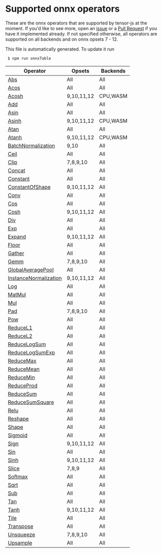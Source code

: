 
# Supported onnx operators

These are the onnx operators that are supported by tensor-js at the moment.
If you'd like to see more, open an [issue](https://github.com/Hoff97/tensorjs/issues/new)
or a [Pull Request](https://github.com/Hoff97/tensorjs/compare) if you have it implemented
already. If not specified otherwise, all operators are supported on all backends and
on onnx opsets 7 - 12.

This file is automatically generated. To update it run
```sh
 $ npm run onnxTable
```

| Operator        | Opsets           | Backends           |
| ------------- | ------------- | ------------- |
| [Abs](https://github.com/onnx/onnx/blob/master/docs/Operators.md#Abs) | All | All |
| [Acos](https://github.com/onnx/onnx/blob/master/docs/Operators.md#Acos) | All | All |
| [Acosh](https://github.com/onnx/onnx/blob/master/docs/Operators.md#Acosh) | 9,10,11,12 | CPU,WASM |
| [Add](https://github.com/onnx/onnx/blob/master/docs/Operators.md#Add) | All | All |
| [Asin](https://github.com/onnx/onnx/blob/master/docs/Operators.md#Asin) | All | All |
| [Asinh](https://github.com/onnx/onnx/blob/master/docs/Operators.md#Asinh) | 9,10,11,12 | CPU,WASM |
| [Atan](https://github.com/onnx/onnx/blob/master/docs/Operators.md#Atan) | All | All |
| [Atanh](https://github.com/onnx/onnx/blob/master/docs/Operators.md#Atanh) | 9,10,11,12 | CPU,WASM |
| [BatchNormalization](https://github.com/onnx/onnx/blob/master/docs/Operators.md#BatchNormalization) | 9,10 | All |
| [Ceil](https://github.com/onnx/onnx/blob/master/docs/Operators.md#Ceil) | All | All |
| [Clip](https://github.com/onnx/onnx/blob/master/docs/Operators.md#Clip) | 7,8,9,10 | All |
| [Concat](https://github.com/onnx/onnx/blob/master/docs/Operators.md#Concat) | All | All |
| [Constant](https://github.com/onnx/onnx/blob/master/docs/Operators.md#Constant) | All | All |
| [ConstantOfShape](https://github.com/onnx/onnx/blob/master/docs/Operators.md#ConstantOfShape) | 9,10,11,12 | All |
| [Conv](https://github.com/onnx/onnx/blob/master/docs/Operators.md#Conv) | All | All |
| [Cos](https://github.com/onnx/onnx/blob/master/docs/Operators.md#Cos) | All | All |
| [Cosh](https://github.com/onnx/onnx/blob/master/docs/Operators.md#Cosh) | 9,10,11,12 | All |
| [Div](https://github.com/onnx/onnx/blob/master/docs/Operators.md#Div) | All | All |
| [Exp](https://github.com/onnx/onnx/blob/master/docs/Operators.md#Exp) | All | All |
| [Expand](https://github.com/onnx/onnx/blob/master/docs/Operators.md#Expand) | 9,10,11,12 | All |
| [Floor](https://github.com/onnx/onnx/blob/master/docs/Operators.md#Floor) | All | All |
| [Gather](https://github.com/onnx/onnx/blob/master/docs/Operators.md#Gather) | All | All |
| [Gemm](https://github.com/onnx/onnx/blob/master/docs/Operators.md#Gemm) | 7,8,9,10 | All |
| [GlobalAveragePool](https://github.com/onnx/onnx/blob/master/docs/Operators.md#GlobalAveragePool) | All | All |
| [InstanceNormalization](https://github.com/onnx/onnx/blob/master/docs/Operators.md#InstanceNormalization) | 9,10,11,12 | All |
| [Log](https://github.com/onnx/onnx/blob/master/docs/Operators.md#Log) | All | All |
| [MatMul](https://github.com/onnx/onnx/blob/master/docs/Operators.md#MatMul) | All | All |
| [Mul](https://github.com/onnx/onnx/blob/master/docs/Operators.md#Mul) | All | All |
| [Pad](https://github.com/onnx/onnx/blob/master/docs/Operators.md#Pad) | 7,8,9,10 | All |
| [Pow](https://github.com/onnx/onnx/blob/master/docs/Operators.md#Pow) | All | All |
| [ReduceL1](https://github.com/onnx/onnx/blob/master/docs/Operators.md#ReduceL1) | All | All |
| [ReduceL2](https://github.com/onnx/onnx/blob/master/docs/Operators.md#ReduceL2) | All | All |
| [ReduceLogSum](https://github.com/onnx/onnx/blob/master/docs/Operators.md#ReduceLogSum) | All | All |
| [ReduceLogSumExp](https://github.com/onnx/onnx/blob/master/docs/Operators.md#ReduceLogSumExp) | All | All |
| [ReduceMax](https://github.com/onnx/onnx/blob/master/docs/Operators.md#ReduceMax) | All | All |
| [ReduceMean](https://github.com/onnx/onnx/blob/master/docs/Operators.md#ReduceMean) | All | All |
| [ReduceMin](https://github.com/onnx/onnx/blob/master/docs/Operators.md#ReduceMin) | All | All |
| [ReduceProd](https://github.com/onnx/onnx/blob/master/docs/Operators.md#ReduceProd) | All | All |
| [ReduceSum](https://github.com/onnx/onnx/blob/master/docs/Operators.md#ReduceSum) | All | All |
| [ReduceSumSquare](https://github.com/onnx/onnx/blob/master/docs/Operators.md#ReduceSumSquare) | All | All |
| [Relu](https://github.com/onnx/onnx/blob/master/docs/Operators.md#Relu) | All | All |
| [Reshape](https://github.com/onnx/onnx/blob/master/docs/Operators.md#Reshape) | All | All |
| [Shape](https://github.com/onnx/onnx/blob/master/docs/Operators.md#Shape) | All | All |
| [Sigmoid](https://github.com/onnx/onnx/blob/master/docs/Operators.md#Sigmoid) | All | All |
| [Sign](https://github.com/onnx/onnx/blob/master/docs/Operators.md#Sign) | 9,10,11,12 | All |
| [Sin](https://github.com/onnx/onnx/blob/master/docs/Operators.md#Sin) | All | All |
| [Sinh](https://github.com/onnx/onnx/blob/master/docs/Operators.md#Sinh) | 9,10,11,12 | All |
| [Slice](https://github.com/onnx/onnx/blob/master/docs/Operators.md#Slice) | 7,8,9 | All |
| [Softmax](https://github.com/onnx/onnx/blob/master/docs/Operators.md#Softmax) | All | All |
| [Sqrt](https://github.com/onnx/onnx/blob/master/docs/Operators.md#Sqrt) | All | All |
| [Sub](https://github.com/onnx/onnx/blob/master/docs/Operators.md#Sub) | All | All |
| [Tan](https://github.com/onnx/onnx/blob/master/docs/Operators.md#Tan) | All | All |
| [Tanh](https://github.com/onnx/onnx/blob/master/docs/Operators.md#Tanh) | 9,10,11,12 | All |
| [Tile](https://github.com/onnx/onnx/blob/master/docs/Operators.md#Tile) | All | All |
| [Transpose](https://github.com/onnx/onnx/blob/master/docs/Operators.md#Transpose) | All | All |
| [Unsqueeze](https://github.com/onnx/onnx/blob/master/docs/Operators.md#Unsqueeze) | 7,8,9,10 | All |
| [Upsample](https://github.com/onnx/onnx/blob/master/docs/Operators.md#Upsample) | All | All |
